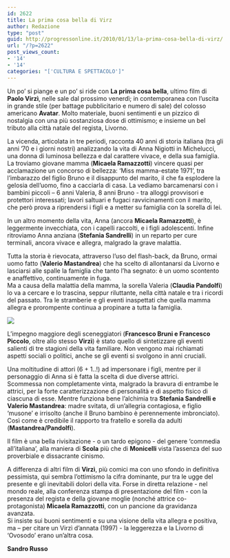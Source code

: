 ```yaml
---
id: 2622
title: La prima cosa bella di Virz
author: Redazione
type: "post"
guid: http://progressonline.it/2010/01/13/la-prima-cosa-bella-di-virz/
url: "/?p=2622"
post_views_count:
- '14'
- '14'
categories: "['CULTURA E SPETTACOLO']"
---
```


Un po’ si piange e un po’ si ride con **La prima cosa bella**, ultimo film di **Paolo Virzì**, nelle sale dal prossimo venerdì; in contemporanea con l’uscita in grande stile (per battage pubblicitario e numero di sale) del colosso americano **Avatar**. Molto materiale, buoni sentimenti e un pizzico di nostalgia con una più sostanziosa dose di ottimismo; e insieme un bel tributo alla città natale del regista, Livorno.

La vicenda, articolata in tre periodi, racconta 40 anni di storia italiana (tra gli anni ’70 e i giorni nostri) analizzando la vita di Anna Nigiotti in Michelucci, una donna di luminosa bellezza e dal carattere vivace, e della sua famiglia. La troviamo giovane mamma (**Micaela Ramazzotti**) vincere quasi per acclamazione un concorso di bellezza: ‘Miss mamma-estate 1971’, tra l’imbarazzo del figlio Bruno e il disappunto del marito, il che fa esplodere la gelosia dell’uomo, fino a cacciarla di casa. La vediamo barcamenarsi con i bambini piccoli – 6 anni Valeria, 8 anni Bruno - tra alloggi provvisori e protettori interessati; lavori saltuari e fugaci ravvicinamenti con il marito, che però prova a riprendersi i figli e a metter su famiglia con la sorella di lei.

In un altro momento della vita, Anna (ancora **Micaela Ramazzotti**), è leggermente invecchiata, con i capelli raccolti, e i figli adolescenti. Infine ritroviamo Anna anziana (**Stefania Sandrelli**) in un reparto per cure terminali, ancora vivace e allegra, malgrado la grave malattia.

Tutta la storia è rievocata, attraverso l’uso del flash-back, da Bruno, ormai uomo fatto (**Valerio Mastandrea**) che ha scelto di allontanarsi da Livorno e lasciarsi alle spalle la famiglia che tanto l’ha segnato: è un uomo scontento e anaffettivo, continuamente in fuga.   
Ma a causa della malattia della mamma, la sorella Valeria (**Claudia Pandolfi**) lo va a cercare e lo trascina, seppur riluttante, nella città natale e tra i ricordi del passato. Tra le stramberie e gli eventi inaspettati che quella mamma allegra e prorompente continua a propinare a tutta la famiglia.

![](https://progressonline.it/wp-content/uploads/2010/01/6322.jpg)

L’impegno maggiore degli sceneggiatori (**Francesco Bruni e Francesco Piccolo**, oltre allo stesso **Virzì**) è stato quello di sintetizzare gli eventi salienti di tre stagioni della vita familiare. Non vengono mai richiamati aspetti sociali o politici, anche se gli eventi si svolgono in anni cruciali.

Una moltitudine di attori (6 + 1..!) ad impersonare i figli, mentre per il personaggio di Anna si è fatta la scelta di due diverse attrici.   
Scommessa non completamente vinta, malgrado la bravura di entrambe le attrici, per la forte caratterizzazione di personalità e di aspetto fisico di ciascuna di esse. Mentre funziona bene l’alchimia tra **Stefania Sandrelli e Valerio Mastandrea**: madre svitata, di un’allegria contagiosa, e figlio ‘musone’ e irrisolto (anche il Bruno bambino è perennemente imbronciato). Così come è credibile il rapporto tra fratello e sorella da adulti (**Mastandrea/Pandolfi**).

Il film è una bella rivisitazione - o un tardo epigono - del genere ‘commedia all’italiana’, alla maniera di **Scola** più che di **Monicelli** vista l’assenza del suo proverbiale e dissacrante cinismo.

A differenza di altri film di **Virzì**, più comici ma con uno sfondo in definitiva pessimista, qui sembra l’ottimismo la cifra dominante, pur tra le ugge del presente e gli inevitabili dolori della vita. Forse in diretta relazione - nel mondo reale, alla conferenza stampa di presentazione del film - con la presenza del regista e della giovane moglie (nonché attrice co-protagonista) **Micaela Ramazzotti**, con un pancione da gravidanza avanzata.  
Si insiste sui buoni sentimenti e su una visione della vita allegra e positiva, ma – per citare un Virzì d’annata (1997) - la leggerezza e la Livorno di ‘Ovosodo’ erano un’altra cosa.

**Sandro Russo**